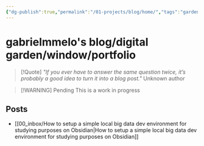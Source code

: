 ```yaml
---
{"dg-publish":true,"permalink":"/01-projects/blog/home/","tags":"gardenEntry","dgHomeLink":true,"dgPassFrontmatter":false,"dgShowBacklinks":true,"dgShowLocalGraph":true}
---
```


# gabrielmmelo's blog/digital garden/window/portfolio

> [!Quote] *"If you ever have to answer the same question twice, it’s probably a good idea to turn it into a blog post."* Unknown author

> [!WARNING] Pending
> This is a work in progress


## Posts
- [[00_inbox/How to setup a simple local big data dev environment for studying purposes on Obsidian|How to setup a simple local big data dev environment for studying purposes on Obsidian]]


